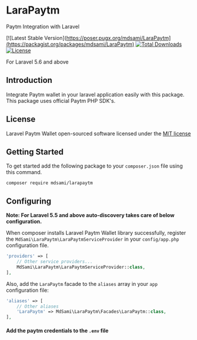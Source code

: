 # LaraPaytm
Paytm Integration with Laravel

[![Latest Stable Version](https://poser.pugx.org/mdsami/LaraPaytm](https://packagist.org/packages/mdsami/LaraPaytm)
[![Total Downloads](https://poser.pugx.org/amdsami/LaraPaytm/downloads)](https://packagist.org/packages/mdsami/LaraPaytm)
[![License](https://poser.pugx.org/mdsami/LaraPaytm/license)](https://packagist.org/packages/mdsami/LaraPaytm)



For Laravel 5.6 and above

## Introduction
Integrate Paytm wallet in your laravel application easily with this package. This package uses official Paytm PHP SDK's.

## License
Laravel Paytm Wallet open-sourced software licensed under the [MIT license](http://opensource.org/licenses/MIT)

## Getting Started
To get started add the following package to your `composer.json` file using this command.

    composer require mdsami/larapaytm

## Configuring
**Note: For Laravel 5.5 and above auto-discovery takes care of below configuration.**

When composer installs Laravel Paytm Wallet library successfully, register the `MdSami\LaraPaytm\LaraPaytmServiceProvider` in your `config/app.php` configuration file.

```php
'providers' => [
    // Other service providers...
    MdSami\LaraPaytm\LaraPaytmServiceProvider::class,
],
```
Also, add the `LaraPaytm` facade to the `aliases` array in your `app` configuration file:

```php
'aliases' => [
    // Other aliases
    'LaraPaytm' => MdSami\LaraPaytm\Facades\LaraPaytm::class,
],
```
#### Add the paytm credentials to the `.env` file